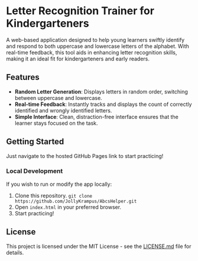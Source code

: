 # Letter Recognition Trainer for Kindergarteners

A web-based application designed to help young learners swiftly identify and respond to both uppercase and lowercase letters of the alphabet. With real-time feedback, this tool aids in enhancing letter recognition skills, making it an ideal fit for kindergarteners and early readers.

## Features

- **Random Letter Generation**: Displays letters in random order, switching between uppercase and lowercase.
- **Real-time Feedback**: Instantly tracks and displays the count of correctly identified and wrongly identified letters.
- **Simple Interface**: Clean, distraction-free interface ensures that the learner stays focused on the task.

## Getting Started

Just navigate to the hosted GitHub Pages link to start practicing!

### Local Development

If you wish to run or modify the app locally:

1. Clone this repository.
`git clone https://github.com/JollyKrampus/AbcsHelper.git`
2. Open `index.html` in your preferred browser.
3. Start practicing!

## License

This project is licensed under the MIT License - see the [LICENSE.md](LICENSE.md) file for details.